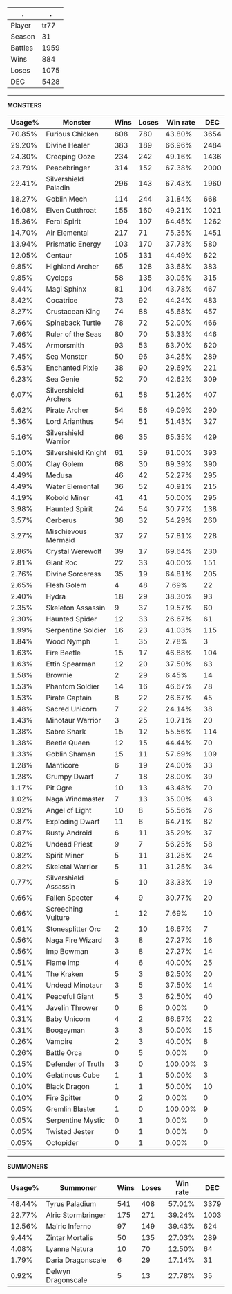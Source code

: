 .|.
|-|-
Player|tr77
Season|31
Battles|1959
Wins|884
Loses|1075
DEC|5428

---
**MONSTERS**

Usage%|Monster|Wins|Loses|Win rate|DEC|
-|-|-|-|-|-|
70.85%|Furious Chicken|608|780|43.80%|3654|
29.20%|Divine Healer|383|189|66.96%|2484|
24.30%|Creeping Ooze|234|242|49.16%|1436|
23.79%|Peacebringer|314|152|67.38%|2000|
22.41%|Silvershield Paladin|296|143|67.43%|1960|
18.27%|Goblin Mech|114|244|31.84%|668|
16.08%|Elven Cutthroat|155|160|49.21%|1021|
15.36%|Feral Spirit|194|107|64.45%|1262|
14.70%|Air Elemental|217|71|75.35%|1451|
13.94%|Prismatic Energy|103|170|37.73%|580|
12.05%|Centaur|105|131|44.49%|622|
9.85%|Highland Archer|65|128|33.68%|383|
9.85%|Cyclops|58|135|30.05%|315|
9.44%|Magi Sphinx|81|104|43.78%|467|
8.42%|Cocatrice|73|92|44.24%|483|
8.27%|Crustacean King|74|88|45.68%|457|
7.66%|Spineback Turtle|78|72|52.00%|466|
7.66%|Ruler of the Seas|80|70|53.33%|446|
7.45%|Armorsmith|93|53|63.70%|620|
7.45%|Sea Monster|50|96|34.25%|289|
6.53%|Enchanted Pixie|38|90|29.69%|221|
6.23%|Sea Genie|52|70|42.62%|309|
6.07%|Silvershield Archers|61|58|51.26%|407|
5.62%|Pirate Archer|54|56|49.09%|290|
5.36%|Lord Arianthus|54|51|51.43%|327|
5.16%|Silvershield Warrior|66|35|65.35%|429|
5.10%|Silvershield Knight|61|39|61.00%|393|
5.00%|Clay Golem|68|30|69.39%|390|
4.49%|Medusa|46|42|52.27%|295|
4.49%|Water Elemental|36|52|40.91%|215|
4.19%|Kobold Miner|41|41|50.00%|295|
3.98%|Haunted Spirit|24|54|30.77%|138|
3.57%|Cerberus|38|32|54.29%|260|
3.27%|Mischievous Mermaid|37|27|57.81%|228|
2.86%|Crystal Werewolf|39|17|69.64%|230|
2.81%|Giant Roc|22|33|40.00%|151|
2.76%|Divine Sorceress|35|19|64.81%|205|
2.65%|Flesh Golem|4|48|7.69%|22|
2.40%|Hydra|18|29|38.30%|93|
2.35%|Skeleton Assassin|9|37|19.57%|60|
2.30%|Haunted Spider|12|33|26.67%|61|
1.99%|Serpentine Soldier|16|23|41.03%|115|
1.84%|Wood Nymph|1|35|2.78%|3|
1.63%|Fire Beetle|15|17|46.88%|104|
1.63%|Ettin Spearman|12|20|37.50%|63|
1.58%|Brownie|2|29|6.45%|14|
1.53%|Phantom Soldier|14|16|46.67%|78|
1.53%|Pirate Captain|8|22|26.67%|45|
1.48%|Sacred Unicorn|7|22|24.14%|38|
1.43%|Minotaur Warrior|3|25|10.71%|20|
1.38%|Sabre Shark|15|12|55.56%|114|
1.38%|Beetle Queen|12|15|44.44%|70|
1.33%|Goblin Shaman|15|11|57.69%|109|
1.28%|Manticore|6|19|24.00%|33|
1.28%|Grumpy Dwarf|7|18|28.00%|39|
1.17%|Pit Ogre|10|13|43.48%|70|
1.02%|Naga Windmaster|7|13|35.00%|43|
0.92%|Angel of Light|10|8|55.56%|76|
0.87%|Exploding Dwarf|11|6|64.71%|82|
0.87%|Rusty Android|6|11|35.29%|37|
0.82%|Undead Priest|9|7|56.25%|58|
0.82%|Spirit Miner|5|11|31.25%|24|
0.82%|Skeletal Warrior|5|11|31.25%|34|
0.77%|Silvershield Assassin|5|10|33.33%|19|
0.66%|Fallen Specter|4|9|30.77%|20|
0.66%|Screeching Vulture|1|12|7.69%|10|
0.61%|Stonesplitter Orc|2|10|16.67%|7|
0.56%|Naga Fire Wizard|3|8|27.27%|16|
0.56%|Imp Bowman|3|8|27.27%|14|
0.51%|Flame Imp|4|6|40.00%|25|
0.41%|The Kraken|5|3|62.50%|20|
0.41%|Undead Minotaur|3|5|37.50%|14|
0.41%|Peaceful Giant|5|3|62.50%|40|
0.41%|Javelin Thrower|0|8|0.00%|0|
0.31%|Baby Unicorn|4|2|66.67%|22|
0.31%|Boogeyman|3|3|50.00%|15|
0.26%|Vampire|2|3|40.00%|8|
0.26%|Battle Orca|0|5|0.00%|0|
0.15%|Defender of Truth|3|0|100.00%|3|
0.10%|Gelatinous Cube|1|1|50.00%|3|
0.10%|Black Dragon|1|1|50.00%|10|
0.10%|Fire Spitter|0|2|0.00%|0|
0.05%|Gremlin Blaster|1|0|100.00%|9|
0.05%|Serpentine Mystic|0|1|0.00%|0|
0.05%|Twisted Jester|0|1|0.00%|0|
0.05%|Octopider|0|1|0.00%|0|

---
**SUMMONERS**

Usage%|Summoner|Wins|Loses|Win rate|DEC|
-|-|-|-|-|-|
48.44%|Tyrus Paladium|541|408|57.01%|3379|
22.77%|Alric Stormbringer|175|271|39.24%|1003|
12.56%|Malric Inferno|97|149|39.43%|624|
9.44%|Zintar Mortalis|50|135|27.03%|289|
4.08%|Lyanna Natura|10|70|12.50%|64|
1.79%|Daria Dragonscale|6|29|17.14%|31|
0.92%|Delwyn Dragonscale|5|13|27.78%|35|
